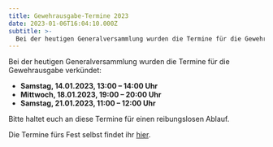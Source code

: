 ```yaml
---
title: Gewehrausgabe-Termine 2023
date: 2023-01-06T16:04:10.000Z
subtitle: >-
  Bei der heutigen Generalversammlung wurden die Termine für die Gewehrausgabe ...
---
```


Bei der heutigen Generalversammlung wurden die Termine für die Gewehrausgabe verkündet:

* **Samstag, 14.01.2023, 13:00 – 14:00 Uhr**
* **Mittwoch, 18.01.2023, 19:00 – 20:00 Uhr**
* **Samstag, 21.01.2023, 11:00 – 12:00 Uhr**

Bitte haltet euch an diese Termine für einen reibungslosen Ablauf.

Die Termine fürs Fest selbst findet ihr [hier](/neuigkeiten/ablauf-sebastianifest-2023).
